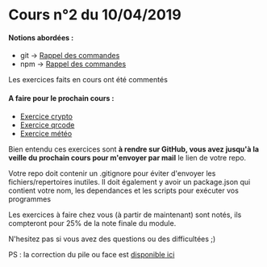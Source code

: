 # Cours n°2 du 10/04/2019

#### Notions abordées :
- git -> [Rappel des commandes](https://www.hostinger.fr/tutoriels/commandes-git/)
- npm -> [Rappel des commandes](./rappels_npm.md)

Les exercices faits en cours ont été commentés

#### A faire pour le prochain cours :

- [Exercice crypto](./exo_crypto)
- [Exercice qrcode](./exo_qrcode)
- [Exercice météo](./exo_meteo)

Bien entendu ces exercices sont **à rendre sur GitHub, vous avez jusqu'à la veille du prochain cours pour m'envoyer par mail** le lien de votre repo. 

Votre repo doit contenir un .gitignore pour éviter d'envoyer les fichiers/repertoires inutiles. Il doit également y avoir un package.json qui contient votre nom, les dependances et les scripts pour exécuter vos programmes

Les exercices à faire chez vous (à partir de maintenant) sont notés, ils compteront pour 25% de la note finale du module.

N'hesitez pas si vous avez des questions ou des difficultées ;)

PS : la correction du pile ou face est [disponible ici](../cours_1/pileouface)
